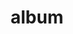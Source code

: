 ---
layout: album
resource: facebook
title: "album"
description: "masonry"
active: gallery
header-img: "img/gallery-bg.jpg"
album-title: "my 9th album"
images:
  - image_path: TranThiQuynhMy/7/7319920881384416_414593510_7319920874717750_6987993685841643698_n.jpg
  - image_path: TranThiQuynhMy/7/7320751291301375_414664384_7320751287968042_5422945974290451121_n.jpg
  - image_path: TranThiQuynhMy/7/7324228140953690_414843030_7324233587619812_2135213840784728755_n.jpg
  - image_path: TranThiQuynhMy/7/7324228167620354_414829574_7324233604286477_3739837100054621639_n.jpg
  - image_path: TranThiQuynhMy/7/7324228204287017_414346984_7324233650953139_3571920986681974263_n.jpg
  - image_path: TranThiQuynhMy/7/7324228237620347_414747906_7324233674286470_3269621770978610508_n.jpg
  - image_path: TranThiQuynhMy/7/7327426600633844_414755963_7327428420633662_3619763766922043078_n.jpg
  - image_path: TranThiQuynhMy/7/7327426623967175_414869843_7327428453966992_4450394245041711724_n.jpg
  - image_path: TranThiQuynhMy/7/7327426673967170_415786918_7327428527300318_4693115751214543796_n.jpg
  - image_path: TranThiQuynhMy/7/7327426710633833_414781949_7327428560633648_4323887931917478021_n.jpg
  - image_path: TranThiQuynhMy/7/7327426753967162_414756121_7327428640633640_3449735587961932454_n.jpg
  - image_path: TranThiQuynhMy/7/7327426807300490_414758787_7327428653966972_6512157142671184511_n.jpg
  - image_path: TranThiQuynhMy/7/7327426850633819_415753264_7327428700633634_6665666848253899313_n.jpg
  - image_path: TranThiQuynhMy/7/7327426880633816_415773752_7327428713966966_4594248840987799988_n.jpg
  - image_path: TranThiQuynhMy/7/7327426913967146_415786881_7327428790633625_9106440399851147759_n.jpg
---